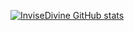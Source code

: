 [![InviseDivine GitHub stats](https://github-readme-stats.vercel.app/api?username=InviseDivine)](https://github.com/anuraghazra/github-readme-stats)
